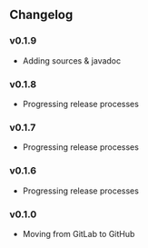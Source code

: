 <h2 class="github">Changelog</h2>

### v0.1.9
- Adding sources & javadoc

### v0.1.8
- Progressing release processes

### v0.1.7
- Progressing release processes

### v0.1.6
- Progressing release processes

### v0.1.0
- Moving from GitLab to GitHub
